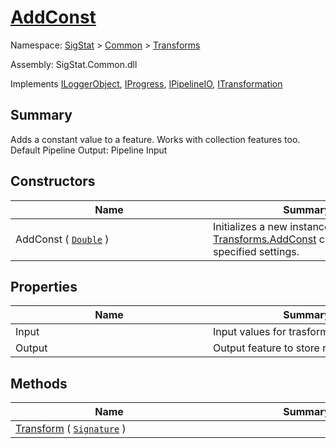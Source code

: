 # [AddConst](./AddConst.md)

Namespace: [SigStat]() > [Common](./../README.md) > [Transforms](./README.md)

Assembly: SigStat.Common.dll

Implements [ILoggerObject](./../ILoggerObject.md), [IProgress](./../Helpers/IProgress.md), [IPipelineIO](./../Pipeline/IPipelineIO.md), [ITransformation](./../ITransformation.md)

## Summary
Adds a constant value to a feature. Works with collection features too.  <br>Default Pipeline Output: Pipeline Input

## Constructors

| Name | Summary | 
| --- | --- | 
| AddConst ( [`Double`](https://docs.microsoft.com/en-us/dotnet/api/System.Double) )<div style="width: 300px">| Initializes a new instance of the [Transforms.AddConst](https://github.com/hargitomi97/sigstat/blob/master/docs/md/SigStat/Common/Transforms/AddConst.md) class with specified settings.<div style="width: 300px">| <br>


## Properties

| Name | Summary | 
| --- | --- | 
| Input<div style="width: 300px">| Input values for trasformation<div style="width: 300px">| <br>
| Output<div style="width: 300px">| Output feature to store results<div style="width: 300px">| <br>


## Methods

| Name | Summary | 
| --- | --- | 
| [Transform](./Methods/AddConst-100663603.md) ( [`Signature`](./../Signature.md) )<div style="width: 300px">| <div style="width: 300px">| <br>


